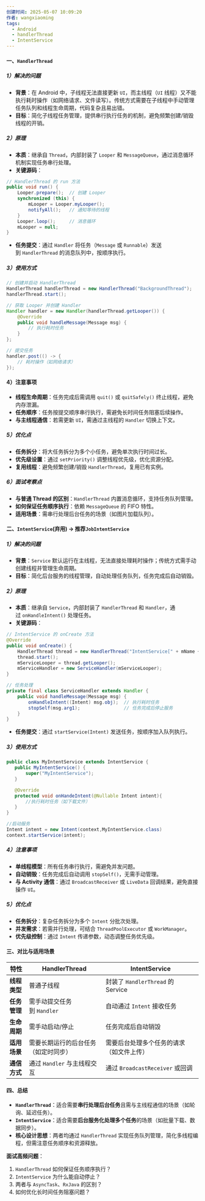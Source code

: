 ```yaml
---
创建时间: 2025-05-07 10:09:20
作者: wangxiaoming
tags:
  - Android
  - handlerThread
  - IntentService
---
```

#### 一、`HandlerThread`
##### 1）解决的问题
- **背景**​：在 Android 中，子线程无法直接更新 `UI`，而主线程（`UI` 线程）又不能执行耗时操作（如网络请求、文件读写）。传统方式需要在子线程中手动管理任务队列和线程生命周期，代码复杂且易出错。
- ​**目标**​：简化子线程任务管理，提供串行执行任务的机制，避免频繁创建/销毁线程的开销。
##### 2）原理
- **本质**​：继承自 `Thread`，内部封装了 `Looper` 和 `MessageQueue`，通过消息循环机制实现任务串行处理。
- ​**关键源码**​：
```java
// HandlerThread 的 run 方法
public void run() {
    Looper.prepare();  // 创建 Looper
    synchronized (this) {
        mLooper = Looper.myLooper();
        notifyAll();   // 通知等待的线程
    }
    Looper.loop();     // 消息循环
    mLooper = null;
}
```
- ​**任务提交**​：通过 `Handler` 将任务（`Message` 或 `Runnable`）发送到 `HandlerThread` 的消息队列中，按顺序执行。
##### 3）使用方式
```java
// 创建并启动 HandlerThread
HandlerThread handlerThread = new HandlerThread("BackgroundThread");
handlerThread.start();

// 获取 Looper 并创建 Handler
Handler handler = new Handler(handlerThread.getLooper()) {
    @Override
    public void handleMessage(Message msg) {
        // 执行耗时任务
    }
};

// 提交任务
handler.post(() -> {
    // 耗时操作（如网络请求）
});
```
#### 4）注意事项
- ​**线程生命周期**​：任务完成后需调用 `quit()` 或 `quitSafely()` 终止线程，避免内存泄漏。
- ​**任务顺序**​：任务按提交顺序串行执行，需避免长时间任务阻塞后续操作。
- ​**与主线程通信**​：若需更新 `UI`，需通过主线程的 `Handler` 切换上下文。
##### 5）优化点
- ​**任务拆分**​：将大任务拆分为多个小任务，避免单次执行时间过长。
- ​**优先级设置**​：通过 `setPriority()` 调整线程优先级，优化资源分配。
- ​**复用线程**​：避免频繁创建/销毁 `HandlerThread`，复用已有实例。
##### 6）面试考察点
- ​**与普通 Thread 的区别**​：`HandlerThread` 内置消息循环，支持任务队列管理。
- ​**如何保证任务顺序执行**​：依赖 `MessageQueue` 的 FIFO 特性。
- ​**适用场景**​：需串行处理后台任务的场景（如图片加载队列）。

#### 二、`IntentService`(弃用) -> 推荐`JobIntentService`
##### 1）解决的问题
- **背景**​：`Service` 默认运行在主线程，无法直接处理耗时操作；传统方式需手动创建线程并管理生命周期。
- ​**目标**​：简化后台服务的线程管理，自动处理任务队列，任务完成后自动销毁。
##### 2）原理
- ​**本质**​：继承自 `Service`，内部封装了 `HandlerThread` 和 `Handler`，通过 `onHandleIntent()` 处理任务。
- ​**关键源码**​：
```java
// IntentService 的 onCreate 方法
@Override
public void onCreate() {
    HandlerThread thread = new HandlerThread("IntentService[" + mName + "]");
    thread.start();
    mServiceLooper = thread.getLooper();
    mServiceHandler = new ServiceHandler(mServiceLooper);
}

// 任务处理
private final class ServiceHandler extends Handler {
    public void handleMessage(Message msg) {
        onHandleIntent((Intent) msg.obj);  // 执行耗时任务
        stopSelf(msg.arg1);                // 任务完成后停止服务
    }
}
```
- **任务提交**​：通过 `startService(Intent)` 发送任务，按顺序加入队列执行。
##### 3）使用方式
```java
public class MyIntentService extends IntentService {
   public MyIntentService() {
       super("MyIntentService");
   }

   @Override
   protected void onHandeIntent(@Nullable Intent intent){
       //执行耗时任务（如下载文件）
   }
}

//启动服务
Intent intent = new Intent(context,MyIntentService.class)
context.startService(intent);
```
##### 4）注意事项
- ​**单线程模型**​：所有任务串行执行，需避免并发问题。
- ​**自动销毁**​：任务完成后自动调用 `stopSelf()`，无需手动管理。
- ​**与 Activity 通信**​：通过 `BroadcastReceiver` 或 `LiveData` 回调结果，避免直接操作 `UI`。
##### 5）优化点
- ​**任务拆分**​：复杂任务拆分为多个 `Intent` 分批次处理。
- ​**并发需求**​：若需并行处理，可结合 `ThreadPoolExecutor` 或 `WorkManager`。
- ​**优先级控制**​：通过 `Intent` 传递参数，动态调整任务优先级。
#### 三、对比与适用场景
|​**特性**​|​**HandlerThread**​|​**IntentService**​|
|---|---|---|
|​**线程类型**​|普通子线程|封装了 `HandlerThread` 的 Service|
|​**任务管理**​|需手动提交任务到 `Handler`|自动通过 `Intent` 接收任务|
|​**生命周期**​|需手动启动/停止|任务完成后自动销毁|
|​**适用场景**​|需要长期运行的后台任务（如定时同步）|需要后台处理多个任务的请求（如文件上传）|
|​**通信方式**​|通过 `Handler` 与主线程交互|通过 `BroadcastReceiver` 或回调|
#### 四、总结
- ​**`HandlerThread`**​：适合需要**串行处理后台任务**且需与主线程通信的场景（如轮询、延迟任务）。
- ​**`IntentService`**​：适合需要**后台服务化处理多个任务**的场景（如批量下载、数据同步）。
- ​**核心设计思想**​：两者均通过 `HandlerThread` 实现任务队列管理，简化多线程编程，但需注意任务顺序和资源释放。

**面试高频问题**​：
1. `HandlerThread` 如何保证任务顺序执行？
2. `IntentService` 为什么能自动停止？
3. 两者与 `AsyncTask`、`RxJava` 的区别？
4. 如何优化长时间任务阻塞问题？